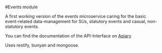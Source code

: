 #Events module

A first working version of the events microservice caring for the basic event-related data-management for SUs, statutory events and casual, non-statutory events. 

You can find the documentation of the API-Interface on [Apiary](http://docs.omsevents.apiary.io/#)

Uses restify, bunyan and mongoose.
